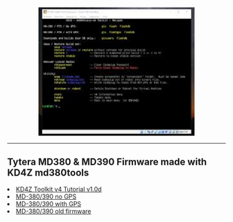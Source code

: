 <br>
<p align="center">
<img src="img/kd4z-logo.jpg" width="360"></a>
<br>
</p>
<hr>
<h2 id="english">Tytera MD380 & MD390 Firmware made with KD4Z md380tools</h2>
<li>
<a href="https://github.com/BM-Database/md380tools/blob/master/KD4Z%20Toolkit%20v4%20Tutorial%20v1.0d.pdf">KD4Z Toolkit v4 Tutorial v1.0d</a>
</li>
<li>
<a href="https://github.com/BM-Database/md380tools/raw/master/firmware-noGPS.bin">MD-380/390 no GPS</a>
</li>
<li>
<a href="https://github.com/BM-Database/md380tools/raw/master/firmware-GPS.bin">MD-380/390 with GPS</a>
</li>
<li>
<a href="https://github.com/BM-Database/md380tools/raw/master/firmware-OLD.bin">MD-380/390 old firmware</a>
</li>
